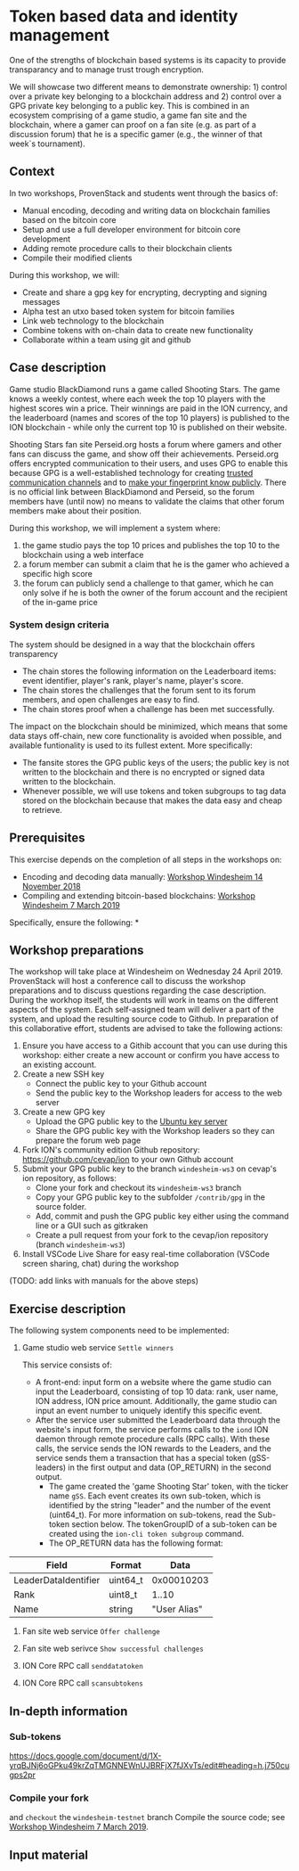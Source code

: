 # Token  based data and identity management

One of the strengths of blockchain based systems is its capacity to provide transparancy and to manage trust trough encryption.

We will showcase two different means to demonstrate ownership: 1) control over a private key belonging to a blockchain address and 2) control over a GPG private key belonging to a public key. This is combined in an ecosystem comprising of a game studio, a game fan site and the blockchain, where a gamer can proof on a fan site (e.g. as part of a discussion forum) that he is a specific gamer (e.g., the winner of that week`s tournament).

## Context

In two workshops, ProvenStack and students went through the basics of:
* Manual encoding, decoding and writing data on blockchain families based on the bitcoin core
* Setup and use a full developer environment for bitcoin core development
* Adding remote procedure calls to their blockchain clients
* Compile their modified clients

During this workshop, we will:
* Create and share a gpg key for encrypting, decrypting and signing messages
* Alpha test an utxo based token system for bitcoin families
* Link web technology to the blockchain
* Combine tokens with on-chain data to create new functionality
* Collaborate within a team using git and github

## Case description

Game studio BlackDiamond runs a game called Shooting Stars. The game knows a weekly contest, where each week the top 10 players with the highest scores win a price. Their winnings are paid in the ION currency, and the leaderboard (names and scores of the top 10 players) is published to the ION blockchain - while only the current top 10 is published on their website.

Shooting Stars fan site Perseid.org hosts a forum where gamers and other fans can discuss the game, and show off their achievements. Perseid.org offers encrypted communication to their users, and uses GPG to enable this because GPG is a well-established technology for creating [trusted communication channels](https://blog.mailfence.com/openpgp-public-key/) and to [make your fingerprint know publicly](https://jacob.hoffman-andrews.com/README/the-safe-way-to-put-a-pgp-key-in-your-twitter-bio/). There is no official link between BlackDiamond and Perseid, so the forum members have (until now) no means to validate the claims that other forum members make about their position.

During this workshop, we will implement a system where:
1. the game studio pays the top 10 prices and publishes the top 10 to the blockchain using a web interface
2. a forum member can submit a claim that he is the gamer who achieved a specific high score
3. the forum can publicly send a challenge to that gamer, which he can only solve if he is both the owner of the forum account and the recipient of the in-game price

### System design criteria

The system should be designed in a way that the blockchain offers transparency
* The chain stores the following information on the Leaderboard items: event identifier, player's rank, player's name, player's score.
* The chain stores the challenges that the forum sent to its forum members, and open challenges are easy to find.
* The chain stores proof when a challenge has been met successfully.

The impact on the blockchain should be minimized, which means that some data stays off-chain, new core functionality is avoided when possible, and available funtionality is used to its fullest extent. More specifically:
- The fansite stores the GPG public keys of the users; the public key is not written to the blockchain and there is no encrypted or signed data written to the blockchain.
- Whenever possible, we will use tokens and token subgroups to tag data stored on the blockchain because that makes the data easy and cheap to retrieve.

## Prerequisites

This exercise depends on the completion of all steps in the workshops on:
* Encoding and decoding data manually: [Workshop Windesheim 14 November 2018
](https://provenstack.atlassian.net/wiki/spaces/EDUCATION/pages/753801/Workshop+Windesheim+14+November+2018)
* Compiling and extending bitcoin-based blockchains: [Workshop Windesheim 7 March 2019](https://provenstack.atlassian.net/wiki/spaces/EDUCATION/pages/27656232/Workshop+Windesheim+7+March+2019)

Specifically, ensure the following:
* 

## Workshop preparations

The workshop will take place at Windesheim on Wednesday 24 April 2019. ProvenStack will host a conference call to discuss the workshop preparations and to discuss questions regarding the case description. During the workhop itself, the students will work in teams on the different aspects of the system. Each self-assigned team will deliver a part of the system, and upload the resulting source code to Github.
In preparation of this collaborative effort, students are advised to take the following actions:

1. Ensure you have access to a Githib account that you can use during this workshop: either create a new account or confirm you have access to an existing account.
2. Create a new SSH key
   * Connect the public key to your Github account
   * Send the public key to the Workshop leaders for access to the web server
3. Create a new GPG key
   * Upload the GPG public key to the [Ubuntu key server](https://keyserver.ubuntu.com/)
   * Share the GPG public key with the Workshop leaders so they can prepare the forum web page
4. Fork ION's community edition Github repository: https://github.com/cevap/ion to your own Github account
5. Submit your GPG public key to the branch `windesheim-ws3` on cevap's ion repository, as follows:
   * Clone your fork and checkout its `windesheim-ws3` branch
   * Copy your GPG public key to the subfolder `/contrib/gpg` in the source folder.
   * Add, commit and push the GPG public key either using the command line or a GUI such as gitkraken
   * Create a pull request from your fork to the cevap/ion repository (branch `windesheim-ws3`)
6. Install VSCode Live Share for easy real-time collaboration (VSCode screen sharing, chat) during the workshop

(TODO: add links with manuals for the above steps)

## Exercise description

The following system components need to be implemented:
1. Game studio web service `Settle winners`
   
   This service consists of:
   * A front-end: input form on a website where the game studio can input the Leaderboard, consisting of top 10 data: rank, user name, ION address, ION price amount. Additionally, the game studio can input an event number to uniquely identify this specific event.
   * After the service user submitted the Leaderboard data through the website's input form, the service performs calls to the `iond` ION daemon through remote procedure calls (RPC calls). With these calls, the service sends the ION rewards to the Leaders, and the service sends them a transaction that has a special token (gSS-leaders) in the first output and data (OP_RETURN) in the second output.
     * The game created the 'game Shooting Star' token, with the ticker name `gSS`. Each event creates its own sub-token, which is identified by the string "leader" and the number of the event (uint64_t). For more information on sub-tokens, read the Sub-token section below. The tokenGroupID of a sub-token can be created using the `ion-cli token subgroup` command.
     * The OP_RETURN data has the following format: 

| Field | Format | Data |
| ----- | ------ | ---- |
| LeaderDataIdentifier | uint64_t | 0x00010203 |
| Rank | uint8_t | 1..10 |
| Name | string | "User Alias" |

1. Fan site web service `Offer challenge`

2. Fan site web serivce `Show successful challenges`
   
3. ION Core RPC call `senddatatoken`
   
4. ION Core RPC call `scansubtokens` 

## In-depth information

### Sub-tokens

https://docs.google.com/document/d/1X-yrqBJNj6oGPku49krZqTMGNNEWnUJBRFjX7fJXvTs/edit#heading=h.j750cugps2pr


### Compile your fork
and `checkout` the `windesheim-testnet` branch
    Compile the source code; see [Workshop Windesheim 7 March 2019](https://provenstack.atlassian.net/wiki/spaces/EDUCATION/pages/27656232/Workshop+Windesheim+7+March+2019).

## Input material

